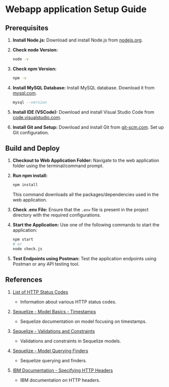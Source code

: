 
# Webapp application Setup Guide 

## Prerequisites

1. **Install Node.js:** Download and install Node.js from [nodejs.org](https://nodejs.org/).

3. **Check node Version:**

    ```bash
    node -v
    ```

3. **Check npm Version:**

    ```bash
    npm -v
    ```

4. **Install MySQL Database:** Install MySQL database. Download it from [mysql.com](https://dev.mysql.com/downloads/).

    ```sql
    mysql --version
    ```

5. **Install IDE (VSCode):** Download and install Visual Studio Code from [code.visualstudio.com](https://code.visualstudio.com/).

6. **Install Git and Setup:**
   Download and install Git from [git-scm.com](https://git-scm.com/). Set up Git configuration.

## Build and Deploy

1. **Checkout to Web Application Folder:**
   Navigate to the web application folder using the terminal/command prompt.

2. **Run npm install:**

    ```bash
    npm install
    ```

   This command downloads all the packages/dependencies used in the web application.

3. **Check .env File:**
   Ensure that the `.env` file is present in the project directory with the required configurations.

4. **Start the Application:**
   Use one of the following commands to start the application:

    ```bash
    npm start
    # or
    node check.js
    ```

5. **Test Endpoints using Postman:**
   Test the application endpoints using Postman or any API testing tool.


## References

1. [List of HTTP Status Codes](https://en.wikipedia.org/wiki/List_of_HTTP_status_codes)
   - Information about various HTTP status codes.

2. [Sequelize - Model Basics - Timestamps](https://sequelize.org/docs/v6/core-concepts/model-basics/#timestamps)
   - Sequelize documentation on model focusing on timestamps.

3. [Sequelize - Validations and Constraints](https://sequelize.org/docs/v6/core-concepts/validations-and-constraints/)
   - Validations and constraints in Sequelize models.

4. [Sequelize - Model Querying Finders](https://sequelize.org/docs/v6/core-concepts/model-querying-finders/)
   - Sequelize querying and finders.

5. [IBM Documentation - Specifying HTTP Headers](https://www.ibm.com/docs/en/order-management-sw/9.4.0?topic=services-specifying-http-headers)
   - IBM documentation on HTTP headers.
